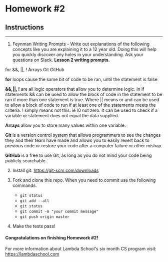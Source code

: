 # Homework #2

## Instructions
---
1. Feynman Writing Prompts - Write out explanations of the following concepts like you are explaining it to a 12 year old.  Doing this will help you quickly discover any holes in your understanding.  Ask your questions on Slack.
<b>Lesson 2 writing prompts.</b>

for 
&&, ||, ! 
Arrays 
Git 
GitHub 

<b>for</b> loops cause the same bit of code to be ran, until the statement is false

<b>&&,||, !</b>  are all logic operators that allow you to determine logic. In if statements && can be used to allow the block of code in the statement to be ran if more than one statement is true.  Where || means or and can be used to allow a block of code to run if at least one of the statements meets the criteria.  ! simply means not this. ie !0 not zero.  It can be used to check if a variable or statement does not equal the data supplied.

<b>Arrays</b> allow you to store many values within one variable.

<b>Git</b> is a version control system that allows programmers to see the changes they and their team have made and allows you to easily revert back to previous code or restore your code after a computer failure or other mishap.

<b>GitHub</b> is a free to use Git, as long as you do not mind your code being publicly searchable.


2. Install git.  https://git-scm.com/downloads


3. Fork and clone this repo.  When you need to commit use the following commands.
		
	* `git status`
	* `git add --all`
	* `git status`
	* `git commit -m "your commit message"`
	* `git push origin master`


4. Make the tests pass!


#### Congratulations on finishing Homework #2!

For more information about Lambda School's six month CS program visit: https://lambdaschool.com
